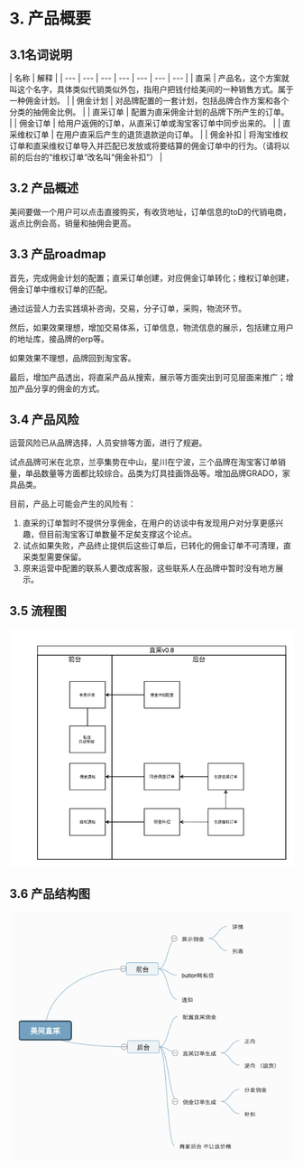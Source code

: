 # 3. 产品概要

## 3.1名词说明

| 名称 | 解释 |
| --- | --- | --- | --- | --- | --- | --- |
| 直采 | 产品名，这个方案就叫这个名字，具体类似代销类似外包，指用户把钱付给美间的一种销售方式。属于一种佣金计划。 |
| 佣金计划 | 对品牌配置的一套计划，包括品牌合作方案和各个分类的抽佣金比例。 |
| 直采订单 | 配置为直采佣金计划的品牌下所产生的订单。 |
| 佣金订单 | 给用户返佣的订单，从直采订单或淘宝客订单中同步出来的。 |
| 直采维权订单 | 在用户直采后产生的退货退款逆向订单。 |
| 佣金补扣 | 将淘宝维权订单和直采维权订单导入并匹配已发放或将要结算的佣金订单中的行为。（请将以前的后台的“维权订单“改名叫“佣金补扣“） |

## 3.2 产品概述

美间要做一个用户可以点击直接购买，有收货地址，订单信息的toD的代销电商，返点比例会高，销量和抽佣会更高。

## 3.3 产品roadmap

首先，完成佣金计划的配置；直采订单创建，对应佣金订单转化；维权订单创建，佣金订单中维权订单的匹配。

通过运营人力去实践填补咨询，交易，分子订单，采购，物流环节。

然后，如果效果理想，增加交易体系，订单信息，物流信息的展示，包括建立用户的地址库，接品牌的erp等。

如果效果不理想，品牌回到淘宝客。

最后，增加产品透出，将直采产品从搜索，展示等方面突出到可见层面来推广；增加产品分享的佣金的方式。

## 3.4 产品风险

运营风险已从品牌选择，人员安排等方面，进行了规避。

试点品牌可米在北京，兰亭集势在中山，星川在宁波，三个品牌在淘宝客订单销量，单品数量等方面都比较综合。品类为灯具挂画饰品等。增加品牌GRADO，家具品类。

目前，产品上可能会产生的风险有：

1. 直采的订单暂时不提供分享佣金，在用户的访谈中有发现用户对分享更感兴趣，但目前淘宝客订单数量不足矣支撑这个论点。
2. 试点如果失败，产品终止提供后这些订单后，已转化的佣金订单不可清理，直采类型需要保留。
3. 原来运营中配置的联系人要改成客服，这些联系人在品牌中暂时没有地方展示。

## 3.5 流程图



![](.gitbook/assets/chan-pin-jie-gou-21.png)

## 3.6 产品结构图



![](.gitbook/assets/mei-jian-zhi-cai.png)

